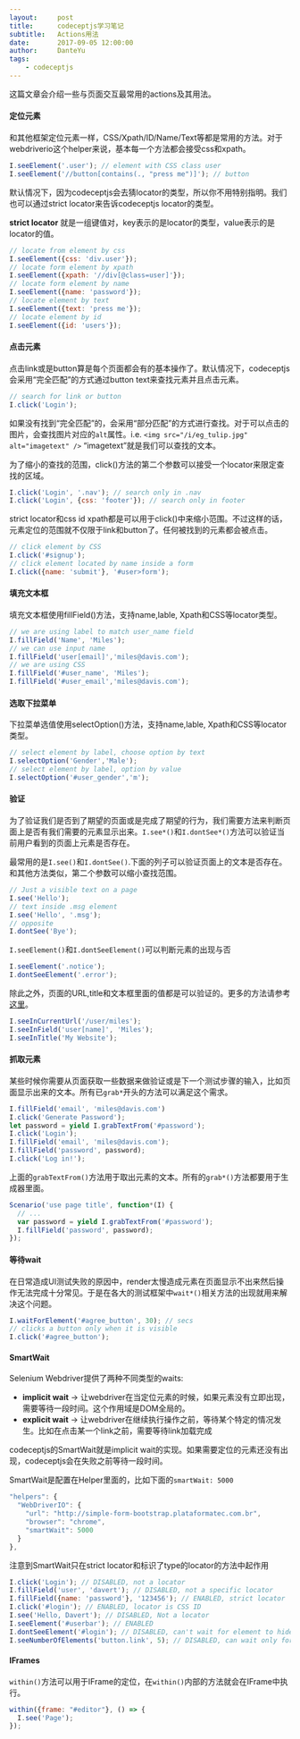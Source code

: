 ```yaml
---
layout:     post
title:      codeceptjs学习笔记
subtitle:   Actions用法
date:       2017-09-05 12:00:00
author:     DanteYu
tags:
    - codeceptjs
---
```


这篇文章会介绍一些与页面交互最常用的actions及其用法。

#### 定位元素

和其他框架定位元素一样，CSS/Xpath/ID/Name/Text等都是常用的方法。对于webdriverio这个helper来说，基本每一个方法都会接受css和xpath。
```javascript
I.seeElement('.user'); // element with CSS class user
I.seeElement('//button[contains(., "press me")]'); // button
```
默认情况下，因为codeceptjs会去猜locator的类型，所以你不用特别指明。我们也可以通过strict locator来告诉codeceptjs locator的类型。

**strict locator** 就是一组键值对，key表示的是locator的类型，value表示的是locator的值。

```javascript
// locate from element by css
I.seeElement({css: 'div.user'});
// locate form element by xpath
I.seeElement({xpath: '//div[@class=user]'});
// locate form element by name
I.seeElement({name: 'password'});
// locate element by text
I.seeElement({text: 'press me'});
// locate element by id
I.seeElement({id: 'users'});
```

#### 点击元素

点击link或是button算是每个页面都会有的基本操作了。默认情况下，codeceptjs会采用“完全匹配”的方式通过button text来查找元素并且点击元素。
```javascript
// search for link or button
I.click('Login');
```
如果没有找到“完全匹配”的，会采用“部分匹配”的方式进行查找。对于可以点击的图片，会查找图片对应的`alt`属性。i.e. `<img src="/i/eg_tulip.jpg"  alt="imagetext" />` “imagetext”就是我们可以查找的文本。

为了缩小的查找的范围，click()方法的第二个参数可以接受一个locator来限定查找的区域。

```javascript
I.click('Login', '.nav'); // search only in .nav
I.click('Login', {css: 'footer'}); // search only in footer
```

strict locator和css id xpath都是可以用于click()中来缩小范围。不过这样的话，元素定位的范围就不仅限于link和button了。任何被找到的元素都会被点击。
```javascript
// click element by CSS
I.click('#signup');
// click element located by name inside a form
I.click({name: 'submit'}, '#user>form');
```

#### 填充文本框

填充文本框使用fillField()方法，支持name,lable, Xpath和CSS等locator类型。

```javascript
// we are using label to match user_name field
I.fillField('Name', 'Miles');
// we can use input name
I.fillField('user[email]','miles@davis.com');
// we are using CSS
I.fillField('#user_name', 'Miles');
I.fillField('#user_email','miles@davis.com');
```
#### 选取下拉菜单
下拉菜单选值使用selectOption()方法，支持name,lable, Xpath和CSS等locator类型。
```javascript
// select element by label, choose option by text
I.selectOption('Gender','Male');
// select element by label, option by value
I.selectOption('#user_gender','m');
```

#### 验证
为了验证我们是否到了期望的页面或是完成了期望的行为，我们需要方法来判断页面上是否有我们需要的元素显示出来。`I.see*()`和`I.dontSee*()`方法可以验证当前用户看到的页面上元素是否存在。

最常用的是`I.see()`和`I.dontSee()`.下面的列子可以验证页面上的文本是否存在。和其他方法类似，第二个参数可以缩小查找范围。

```javascript
// Just a visible text on a page
I.see('Hello');
// text inside .msg element
I.see('Hello', '.msg');
// opposite
I.dontSee('Bye');
```

`I.seeElement()`和`I.dontSeeElement()`可以判断元素的出现与否

```javascript
I.seeElement('.notice');
I.dontSeeElement('.error');
```

除此之外，页面的URL,title和文本框里面的值都是可以验证的。更多的方法请参考[这里](http://codecept.io/helpers/WebDriverIO/)。
```javascript
I.seeInCurrentUrl('/user/miles');
I.seeInField('user[name]', 'Miles');
I.seeInTitle('My Website');
```

#### 抓取元素
某些时候你需要从页面获取一些数据来做验证或是下一个测试步骤的输入，比如页面显示出来的文本。所有已`grab*`开头的方法可以满足这个需求。

```javascript
I.fillField('email', 'miles@davis.com')
I.click('Generate Password');
let password = yield I.grabTextFrom('#password');
I.click('Login');
I.fillField('email', 'miles@davis.com');
I.fillField('password', password);
I.click('Log in!');
```

上面的`grabTextFrom()`方法用于取出元素的文本。所有的`grab*()`方法都要用于生成器里面。
```javascript
Scenario('use page title', function*(I) {
  // ...
  var password = yield I.grabTextFrom('#password');
  I.fillField('password', password);
});
```

#### 等待wait
在日常造成UI测试失败的原因中，render太慢造成元素在页面显示不出来然后操作无法完成十分常见。于是在各大的测试框架中`wait*()`相关方法的出现就用来解决这个问题。

```javascript
I.waitForElement('#agree_button', 30); // secs
// clicks a button only when it is visible
I.click('#agree_button');
```

#### SmartWait

Selenium Webdriver提供了两种不同类型的waits:
  * **implicit wait** -> 让webdriver在当定位元素的时候，如果元素没有立即出现，需要等待一段时间。这个作用域是DOM全局的。
  * **explicit wait** -> 让webdriver在继续执行操作之前，等待某个特定的情况发生。比如在点击某一个link之前，需要等待link加载完成

codeceptjs的SmartWait就是implicit wait的实现。如果需要定位的元素还没有出现，codeceptjs会在失败之前等待一段时间。

SmartWait是配置在Helper里面的，比如下面的`smartWait: 5000`

```javascript
"helpers": {
  "WebDriverIO": {
    "url": "http://simple-form-bootstrap.plataformatec.com.br",
    "browser": "chrome",
    "smartWait": 5000
  }
},
```

注意到SmartWait只在strict locator和标识了type的locator的方法中起作用
```javascript
I.click('Login'); // DISABLED, not a locator
I.fillField('user', 'davert'); // DISABLED, not a specific locator
I.fillField({name: 'password'}, '123456'); // ENABLED, strict locator
I.click('#login'); // ENABLED, locator is CSS ID
I.see('Hello, Davert'); // DISABLED, Not a locator
I.seeElement('#userbar'); // ENABLED
I.dontSeeElement('#login'); // DISABLED, can't wait for element to hide
I.seeNumberOfElements('button.link', 5); // DISABLED, can wait only for one element
```

#### IFrames
`within()`方法可以用于IFrame的定位，在`within()`内部的方法就会在IFrame中执行。

```javascript
within({frame: "#editor"}, () => {
  I.see('Page');
});
```

